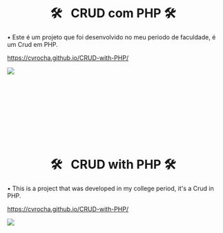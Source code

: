 <h1 align="center">🛠 &nbsp; CRUD com PHP 🛠 &nbsp;</h1>
<p align="left">  </p>

• Este é um projeto que foi desenvolvido no meu periodo de faculdade, é um Crud em PHP.






https://cvrocha.github.io/CRUD-with-PHP/

<img src="https://github.com/cvrocha/CRUD-with-PHP/issues/1#issue-1174415052">

<br><br><br><br><br><br><br><br>

<h1 align="center">🛠 &nbsp; CRUD with PHP 🛠 &nbsp;</h1>
<p align="left">  </p>

• This is a project that was developed in my college period, it's a Crud in PHP.






https://cvrocha.github.io/CRUD-with-PHP/

<img src="https://github.com/cvrocha/CRUD-with-PHP/issues/1#issue-1174415052">
